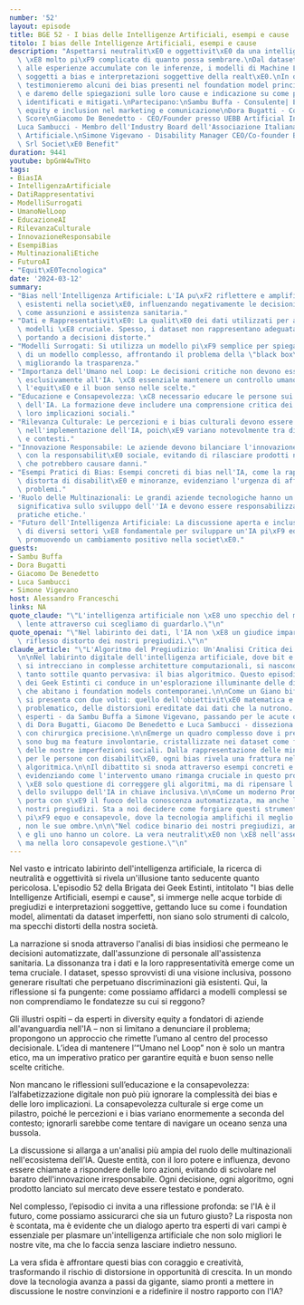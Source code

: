 ```yaml
---
number: '52'
layout: episode
title: BGE 52 - I bias delle Intelligenze Artificiali, esempi e cause
titolo: I bias delle Intelligenze Artificiali, esempi e cause
description: "Aspettarsi neutralit\xE0 e oggettivit\xE0 da una intelligenza artificiale\
  \ \xE8 molto pi\xF9 complicato di quanto possa sembrare.\nDal dataset che le alimentano,\
  \ alle esperienze accumulate con le inferenze, i modelli di Machine Learning sono\
  \ soggetti a bias e interpretazioni soggettive della realt\xE0.\nIn questa puntata\
  \ testimonieremo alcuni dei bias presenti nel foundation model principali, li analizzeremo\
  \ e daremo delle spiegazioni sulle loro cause e indicazione su come possono essere\
  \ identificati e mitigati.\nPartecipano:\nSambu Buffa - Consulente| Esperta in diversity\
  \ equity e inclusion nel marketing e comunicazione\nDora Bugatti - Co-Founder Ability\
  \ Score\nGiacomo De Benedetto - CEO/Founder presso UEBB Artificial Intelligence\n\
  Luca Sambucci - Membro dell'Industry Board dell'Associazione Italiana Intelligenza\
  \ Artificiale.\nSimone Vigevano - Disability Manager CEO/Co-founder Bello E Accessibile\
  \ Srl Societ\xE0 Benefit"
duration: 9441
youtube: bpGnW4wTHto
tags:
- BiasIA
- IntelligenzaArtificiale
- DatiRappresentativi
- ModelliSurrogati
- UmanoNelLoop
- EducazioneAI
- RilevanzaCulturale
- InnovazioneResponsabile
- EsempiBias
- MultinazionaliEtiche
- FuturoAI
- "Equit\xE0Tecnologica"
date: '2024-03-12'
summary:
- "Bias nell'Intelligenza Artificiale: L'IA pu\xF2 riflettere e amplificare i pregiudizi\
  \ esistenti nella societ\xE0, influenzando negativamente le decisioni in contesti\
  \ come assunzioni e assistenza sanitaria."
- "Dati e Rappresentativit\xE0: La qualit\xE0 dei dati utilizzati per addestrare i\
  \ modelli \xE8 cruciale. Spesso, i dataset non rappresentano adeguatamente le minoranze,\
  \ portando a decisioni distorte."
- "Modelli Surrogati: Si utilizza un modello pi\xF9 semplice per spiegare le decisioni\
  \ di un modello complesso, affrontando il problema della \"black box\" dell'IA e\
  \ migliorando la trasparenza."
- "Importanza dell'Umano nel Loop: Le decisioni critiche non devono essere delegate\
  \ esclusivamente all'IA. \xC8 essenziale mantenere un controllo umano per garantire\
  \ l'equit\xE0 e il buon senso nelle scelte."
- "Educazione e Consapevolezza: \xC8 necessario educare le persone sui bias e sull'uso\
  \ dell'IA. La formazione deve includere una comprensione critica dei dati e delle\
  \ loro implicazioni sociali."
- "Rilevanza Culturale: Le percezioni e i bias culturali devono essere considerati\
  \ nell'implementazione dell'IA, poich\xE9 variano notevolmente tra diverse societ\xE0\
  \ e contesti."
- "Innovazione Responsabile: Le aziende devono bilanciare l'innovazione tecnologica\
  \ con la responsabilit\xE0 sociale, evitando di rilasciare prodotti non testati\
  \ che potrebbero causare danni."
- "Esempi Pratici di Bias: Esempi concreti di bias nell'IA, come la rappresentazione\
  \ distorta di disabilit\xE0 e minoranze, evidenziano l'urgenza di affrontare questi\
  \ problemi."
- 'Ruolo delle Multinazionali: Le grandi aziende tecnologiche hanno un''influenza
  significativa sullo sviluppo dell''IA e devono essere responsabilizzate per garantire
  pratiche etiche.'
- "Futuro dell'Intelligenza Artificiale: La discussione aperta e inclusiva tra esperti\
  \ di diversi settori \xE8 fondamentale per sviluppare un'IA pi\xF9 equa e responsabile,\
  \ promuovendo un cambiamento positivo nella societ\xE0."
guests:
- Sambu Buffa
- Dora Bugatti
- Giacomo De Benedetto
- Luca Sambucci
- Simone Vigevano
host: Alessandro Franceschi
links: NA
quote_claude: "\"L'intelligenza artificiale non \xE8 uno specchio del mondo, ma la\
  \ lente attraverso cui scegliamo di guardarlo.\"\n"
quote_openai: "\"Nel labirinto dei dati, l'IA non \xE8 un giudice imparziale, ma un\
  \ riflesso distorto dei nostri pregiudizi.\"\n"
claude_article: "\"L'Algoritmo del Pregiudizio: Un'Analisi Critica dei Bias nell'IA\"\
  \n\nNel labirinto digitale dell'intelligenza artificiale, dove bit e neuroni artificiali\
  \ si intrecciano in complesse architetture computazionali, si nasconde un'ombra\
  \ tanto sottile quanto pervasiva: il bias algoritmico. Questo episodio della Brigata\
  \ dei Geek Estinti ci conduce in un'esplorazione illuminante delle distorsioni cognitive\
  \ che abitano i foundation models contemporanei.\n\nCome un Giano bifronte, l'IA\
  \ si presenta con due volti: quello dell'obiettivit\xE0 matematica e quello, pi\xF9\
  \ problematico, delle distorsioni ereditate dai dati che la nutrono. Il panel di\
  \ esperti - da Sambu Buffa a Simone Vigevano, passando per le acute osservazioni\
  \ di Dora Bugatti, Giacomo De Benedetto e Luca Sambucci - disseziona questa dualit\xE0\
  \ con chirurgica precisione.\n\nEmerge un quadro complesso dove i pregiudizi non\
  \ sono bug ma feature involontarie, cristallizzate nei dataset come fossili digitali\
  \ delle nostre imperfezioni sociali. Dalla rappresentazione delle minoranze all'accessibilit\xE0\
  \ per le persone con disabilit\xE0, ogni bias rivela una frattura nel tessuto dell'equit\xE0\
  \ algoritmica.\n\nIl dibattito si snoda attraverso esempi concreti e soluzioni pragmatiche,\
  \ evidenziando come l'intervento umano rimanga cruciale in questo processo. Non\
  \ \xE8 solo questione di correggere gli algoritmi, ma di ripensare l'intero paradigma\
  \ dello sviluppo dell'IA in chiave inclusiva.\n\nCome un moderno Prometeo, l'IA\
  \ porta con s\xE9 il fuoco della conoscenza automatizzata, ma anche le catene dei\
  \ nostri pregiudizi. Sta a noi decidere come forgiare questi strumenti per un futuro\
  \ pi\xF9 equo e consapevole, dove la tecnologia amplifichi il meglio dell'umanit\xE0\
  , non le sue ombre.\n\n\"Nel codice binario dei nostri pregiudizi, anche gli zero\
  \ e gli uno hanno un colore. La vera neutralit\xE0 non \xE8 nell'assenza di bias,\
  \ ma nella loro consapevole gestione.\"\n"
---
```

Nel vasto e intricato labirinto dell'intelligenza artificiale, la ricerca di neutralità e oggettività si rivela un'illusione tanto seducente quanto pericolosa. L'episodio 52 della Brigata dei Geek Estinti, intitolato "I bias delle Intelligenze Artificiali, esempi e cause", si immerge nelle acque torbide di pregiudizi e interpretazioni soggettive, gettando luce su come i foundation model, alimentati da dataset imperfetti, non siano solo strumenti di calcolo, ma specchi distorti della nostra società. 

La narrazione si snoda attraverso l'analisi di bias insidiosi che permeano le decisioni automatizzate, dall'assunzione di personale all'assistenza sanitaria. La dissonanza tra i dati e la loro rappresentatività emerge come un tema cruciale. I dataset, spesso sprovvisti di una visione inclusiva, possono generare risultati che perpetuano discriminazioni già esistenti. Qui, la riflessione si fa pungente: come possiamo affidarci a modelli complessi se non comprendiamo le fondatezze su cui si reggono?

Gli illustri ospiti – da esperti in diversity equity a fondatori di aziende all'avanguardia nell'IA – non si limitano a denunciare il problema; propongono un approccio che rimette l’umano al centro del processo decisionale. L’idea di mantenere l’“Umano nel Loop” non è solo un mantra etico, ma un imperativo pratico per garantire equità e buon senso nelle scelte critiche. 

Non mancano le riflessioni sull’educazione e la consapevolezza: l’alfabetizzazione digitale non può più ignorare la complessità dei bias e delle loro implicazioni. La consapevolezza culturale si erge come un pilastro, poiché le percezioni e i bias variano enormemente a seconda del contesto; ignorarli sarebbe come tentare di navigare un oceano senza una bussola.

La discussione si allarga a un'analisi più ampia del ruolo delle multinazionali nell'ecosistema dell’IA. Queste entità, con il loro potere e influenza, devono essere chiamate a rispondere delle loro azioni, evitando di scivolare nel baratro dell'innovazione irresponsabile. Ogni decisione, ogni algoritmo, ogni prodotto lanciato sul mercato deve essere testato e ponderato.

Nel complesso, l’episodio ci invita a una riflessione profonda: se l'IA è il futuro, come possiamo assicurarci che sia un futuro giusto? La risposta non è scontata, ma è evidente che un dialogo aperto tra esperti di vari campi è essenziale per plasmare un'intelligenza artificiale che non solo migliori le nostre vite, ma che lo faccia senza lasciare indietro nessuno. 

La vera sfida è affrontare questi bias con coraggio e creatività, trasformando il rischio di distorsione in opportunità di crescita. In un mondo dove la tecnologia avanza a passi da gigante, siamo pronti a mettere in discussione le nostre convinzioni e a ridefinire il nostro rapporto con l'IA?
